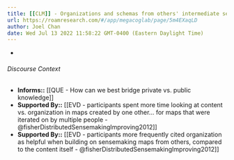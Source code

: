 ```yaml
---
title: [[CLM]] - Organizations and schemas from others' intermediate sensemaking outputs may be more beneficial for distributed sensemaking compared to the content
url: https://roamresearch.com/#/app/megacoglab/page/5m4EXaqLD
author: Joel Chan
date: Wed Jul 13 2022 11:58:22 GMT-0400 (Eastern Daylight Time)
---
```


- 

###### Discourse Context

- **Informs::** [[QUE - How can we best bridge private vs. public knowledge]]
- **Supported By::** [[EVD - participants spent more time looking at content vs. organization in maps created by one other... for maps that were iterated on by multiple people - @fisherDistributedSensemakingImproving2012]]
- **Supported By::** [[EVD - participants more frequently cited organization as helpful when building on sensemaking maps from others, compared to the content itself - @fisherDistributedSensemakingImproving2012]]
